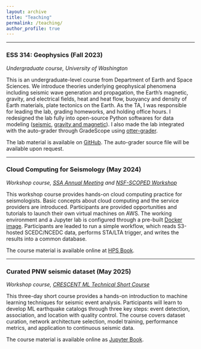 ```yaml
---
layout: archive
title: "Teaching"
permalink: /teaching/
author_profile: true
---
```

---
### ESS 314: Geophysics (Fall 2023)
*Undergraduate course, University of Washington*

This is an undergraduate-level course from Department of Earth and Space Sciences. We introduce theories underlying geophysical phenomena including seismic wave generation and propagation, the Earth’s magnetic, gravity, and electrical fields, heat and heat flow, buoyancy and density of Earth materials, plate tectonics on the Earth. As the TA, I was responsible for leading the lab, grading homeworks, and holding office hours. I redesigned the lab fully into open-source Python softwares for data modeling ([seismic](https://pyrocko.org), [gravity and magnetic](https://www.fatiando.org/harmonica/dev/)). I also made the lab integrated with the auto-grader through GradeScope using [otter-grader](https://otter-grader.readthedocs.io/en/latest/#).

The lab material is available on [GitHub](https://github.com/UW-geophysics-edu/ESS314-fall23). The auto-grader source file will be available upon request. 

---
### Cloud Computing for Seismology (May 2024)
*Workshop course, [SSA Annual Meeting](https://meetings.seismosoc.org/workshops-and-field-trips/#DataMining) and [NSF-SCOPED Workshop](https://seisscoped.org/workshop-2024/)*

This workshop course provides hands-on cloud computing practice for seismologists. Basic concepts about cloud computing and the service providers are introduced. Participants are provided opportunities and tutorials to launch their own virtual machines on AWS. The working environment and a Jupyter lab is configured through a pre-built [Docker image](https://github.com/seisSCOPED/seis_cloud). Participants are leaded to run a simple workflow, which reads S3-hosted SCEDC/NCEDC data, performs STA/LTA trigger, and writes the results into a common database. 

The course material is available online at [HPS Book](https://seisscoped.org/HPS-book/chapters/cloud/AWS_101.html). 

---
### Curated PNW seismic dataset (May 2025)
*Workshop course, [CRESCENT ML Technical Short Course](https://cascadiaquakes.org/geoscience-education-and-inclusion/technical-short-courses/machine-learning/)*

This three-day short course provides a hands-on introduction to machine learning techniques for seismic event analysis. Participants will learn to develop ML earthquake catalogs through three key steps: event detection, association, and location with quality control. The course covers dataset curation, network architecture selection, model training, performance metrics, and application to continuous seismic data.

The course material is available online as [Jupyter Book](https://cascadiaquakes.github.io/2025_ML_TSC/intro.html). 
